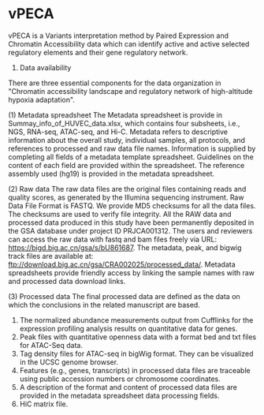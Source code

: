 # vPECA
vPECA is a Variants interpretation method by Paired Expression and Chromatin Accessibility data which can identify active and active selected regulatory elements and their gene regulatory network.


1. Data availability

There are three essential components for the data organization in "Chromatin accessibility landscape and regulatory network of high-altitude hypoxia adaptation".

(1) Metadata spreadsheet
The Metadata spreadsheet is provide in Summay_info_of_HUVEC_data.xlsx, which contains four subsheets, i.e., NGS, RNA-seq, ATAC-seq, and Hi-C. Metadata refers to descriptive information about the overall study, individual samples, all protocols, and references to processed and raw data file names. Information is supplied by completing all fields of a metadata template spreadsheet. Guidelines on the content of each field are provided within the spreadsheet. The reference assembly used (hg19) is provided in the metadata spreadsheet.

(2) Raw data
The raw data files are the original files containing reads and quality scores, as generated by the Illumina sequencing instrument. Raw Data File Format is FASTQ. We provide MD5 checksums for all the data files. The checksums are used to verify file integrity. All the RAW data and processed data produced in this study have been permanently deposited in the GSA database under project ID PRJCA001312. The users and reviewers can access the raw data with fastq and bam files freely via URL:  https://bigd.big.ac.cn/gsa/s/bU861687. 
The metadata, peak, and bigwig track files are available at:
ftp://download.big.ac.cn/gsa/CRA002025/processed_data/.
Metadata spreadsheets provide friendly access by linking the sample names with raw and processed data download links.

(3) Processed data
The final processed data are defined as the data on which the conclusions in the related manuscript are based. 
1) The normalized abundance measurements output from Cufflinks for the expression profiling analysis results on quantitative data for genes. 
2) Peak files with quantitative openness data with a format bed and txt files for ATAC-Seq data. 
3) Tag density files for ATAC-seq in bigWig format. They can be visualized in the UCSC genome browser. 
4) Features (e.g., genes, transcripts) in processed data files are traceable using public accession numbers or chromosome coordinates. 
5) A description of the format and content of processed data files are provided in the metadata spreadsheet data processing fields. 
6) HiC matrix file.

